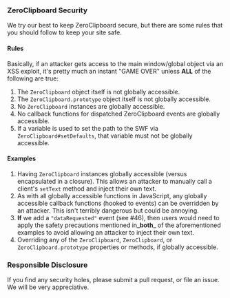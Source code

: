 ### ZeroClipboard Security

We try our best to keep ZeroClipboard secure, but there are some rules that you should follow to keep your site safe.

#### Rules

Basically, if an attacker gets access to the main window/global object via an XSS exploit, it's pretty much an instant "GAME OVER" unless **ALL** of the following are true:
 1. The `ZeroClipboard` object itself is not globally accessible.
 2. The `ZeroClipboard.prototype` object itself is not globally accessible.
 3. No `ZeroClipboard` instances are globally accessible.
 4. No callback functions for dispatched ZeroClipboard events are globally accessible.
 5. If a variable is used to set the path to the SWF via `ZeroClipboard#setDefaults`, that variable must not be globally accessible.

#### Examples

 1. Having `ZeroClipboard` instances globally accessible (versus encapsulated in a closure). This allows an attacker to manually call a client's `setText` method and inject their own text.
 2. As with all globally accessible functions in JavaScript, any globally accessible callback functions (hooked to events) can be overridden by an attacker. This isn't terribly dangerous but could be annoying.
 3. **If** we add a `"dataRequested"` event (see #46), then users would need to apply the safety precautions mentioned in_**both**_ of the aforementioned examples to avoid allowing an attacker to inject their own text.
 4. Overriding any of the `ZeroClipboard`, `ZeroClipboard`, or `ZeroClipboard.prototype` properties or methods, if globally accessible.

### Responsible Disclosure

If you find any security holes, please submit a pull request, or file an issue. We will be very appreciative.